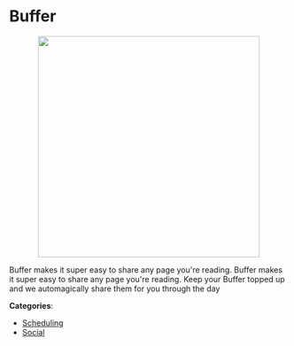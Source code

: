 # Buffer
<p align="center">
    <img width="400" src="https://raw.githubusercontent.com/apis-list/apis-list/apis/buffer/logo_256x256.png" />
</p>

Buffer makes it super easy to share any page you're reading. Buffer makes it super easy to share any page you're reading.  Keep your Buffer topped up and we automagically share them for you through the day



**Categories**:
- [Scheduling](https://github.com/apis-list/apis-list#scheduling)
- [Social](https://github.com/apis-list/apis-list#social)





